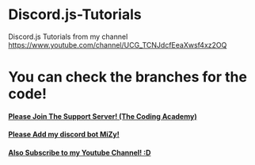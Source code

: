 # Discord.js-Tutorials
Discord.js Tutorials from my channel https://www.youtube.com/channel/UCG_TCNJdcfEeaXwsf4xz2OQ

# You can check the branches for the code!

#### [Please Join The Support Server! (The Coding Academy)](https://discord.gg/4hNmF77CFv)
#### [Please Add my discord bot MiZy!](https://bit.ly/mizydb)
#### [Also Subscribe to my Youtube Channel! :D](https://www.youtube.com/channel/UCG_TCNJdcfEeaXwsf4xz2OQ)
